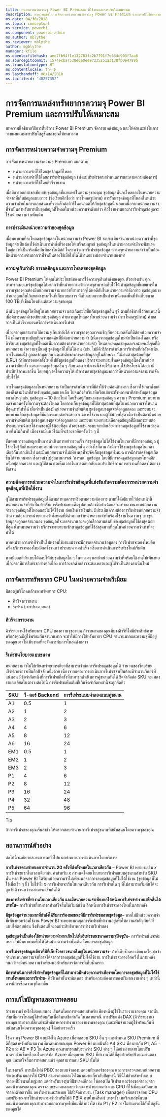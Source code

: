 ```yaml
---
title: หน่วยความจำความจุ Power BI Premium ที่ใช้งานและการปรับให้เหมาะสม
description: ทำความเข้าใจการจัดการหน่วยความจำความจุ Power BI Premium และการปรับให้เหมาะสม
ms.date: 04/30/2018
ms.topic: conceptual
ms.service: powerbi
ms.component: powerbi-admin
ms.author: mblythe
ms.reviewer: mblythe
author: mgblythe
manager: kfile
ms.openlocfilehash: aee7fb94f1e132783fc2b7791f7e634c903f7aa6
ms.sourcegitcommit: 1574ecba7530e6e0ee97235251a3138fb0e4789b
ms.translationtype: HT
ms.contentlocale: th-TH
ms.lasthandoff: 08/14/2018
ms.locfileid: "40257352"
---
```

# <a name="power-bi-premium-capacity-resource-management-and-optimization"></a>การจัดการแหล่งทรัพยากรความจุ Power BI Premium และการปรับให้เหมาะสม

บทความนี้อธิบายวิธีการที่บริการ Power BI Premium จัดการแหล่งข้อมูล และให้คำแนะนำในการวางแผนและการปรับโซลูชันของคุณให้เหมาะสม

## <a name="premium-capacity-memory-management"></a>การจัดการหน่วยความจำความจุ Premium

 การจัดการหน่วยความจำความจุ Premium แยกตาม:

* หน่วยความจำที่ใช้โดยชุดข้อมูลที่โหลด
* หน่วยความจำที่ใช้โดยการรีเฟรชชุดข้อมูล (ทั้งแบบรีเฟรชตามกำหนดการและตามความต้องการ)
* หน่วยความจำที่ใช้โดยคิวรีรายงาน

เมื่อมีการออกคำขอเทียบกับชุดข้อมูลที่เผยแพร่ในความจุของคุณ ชุดข้อมูลนั้นจะโหลดลงในหน่วยความจำจากที่เก็บข้อมูลแบบถาวร (ซึ่งเรียกอีกชื่อว่า การโหลดรูปภาพ) การรักษาชุดข้อมูลที่โหลดในหน่วยความจำช่วยในการตอบสนองที่รวดเร็วต่อคิวรีในอนาคตให้กับชุดข้อมูลนี้ นอกเหนือจากหน่วยความจำที่จำเป็นสำหรับการเก็บชุดข้อมูลที่โหลดในหน่วยความจำดังกล่าว คิวรีรายงานและการรีเฟรชุดข้อมูลจะใช้หน่วยความจำเพิ่มเติม

### <a name="dataset-memory-estimation"></a>การประเมินหน่วยความจำของชุดข้อมูล

เมื่อพยายามที่จะโหลดชุดข้อมูลลงในหน่วยความจำ Power BI จะประเมินจำนวนหน่วยความจำที่ชุดข้อมูลจำเป็นต้องใช้ดำเนินการคำสั่งที่ร้องขอให้เสร็จสมบูรณ์ ชุดข้อมูลในหน่วยความจำมักจะมีขนาดใหญ่กว่าที่เป็นจริงเมื่อบันทึกลงในดิสก์ ในระหว่างการรีเฟรชชุดข้อมูล ความจุหน่วยความจำจำเป็นต้องมีหน่วยความจำมากกว่าที่จำเป็นต้องใช้เมื่อไม่ได้ใช้งานอย่างน้อยจำนวนสองเท่า

### <a name="overcommitting-capacity-eviction-and-reloading-of-datasets"></a>ความจุเกินกำลัง การลดข้อมูล และการโหลดของชุดข้อมูล

Power BI Premium ให้คุณได้ประโยชน์ของการใช้ความจุเกินกำลังของคุณ ตัวอย่างเช่น คุณสามารถเผยแพร่ชุดข้อมูลได้มากกว่าที่หน่วยความจำความจุสามารถเก็บไว้ได้ ถ้าชุดข้อมูลที่เผยแพร่ในความจุของคุณต้องมีหน่วยความจำมากกว่าที่สามารถจุได้พอดีกับในหน่วยความจำดังกล่าว ชุดข้อมูลบางส่วนจะถูกเก็บไว้แยกต่างหากในที่เก็บแบบถาวร ที่เก็บแบบถาวรเป็นส่วนหนึ่งของพื้นที่จัดเก็บขนาด 100 TB ที่เชื่อมโยงกับแต่ละความจุของคุณ

ดังนั้น ชุดข้อมูลใดที่อยู่ในหน่วยความจำ และเกิดอะไรขึ้นกับชุดข้อมูลอื่น ๆ? ตามที่อธิบายไว้ก่อนหน้านี้ เมื่อมีการออกคำขอเทียบกับชุดข้อมูล คำขอจะถูกโหลดลงในหน่วยความจำ (การโหลดรูปภาพ) คำขออาจเป็นคิวรีรายงานหรือการดำเนินการรีเฟรช

เนื่องจากคุณสามารถใช้ความจุเกินกำลังได้ ความจุของคุณอาจเผชิญกับความกดดันที่มีต่อหน่วยความจำได้ เมื่อความจุเผชิญกับความกดดันที่มีต่อหน่วยความจำ (เนื่องจากชุดข้อมูลใหม่จำเป็นต้องโหลด หรือคิวรีบนบางชุดข้อมูลที่โหลดเพิ่มความต้องการหน่วยความจำ) โหนด*จะลดชุดข้อมูลอย่างน้อยหนึ่งชุด*ที่มีหน่วยความจำความจุนั้นอยู่ ชุดข้อมูลที่ไม่ได้ใช้งาน (เช่น ไม่มีคิวรี/การดำเนินการรีเฟรชที่กำลังดำเนินการในขณะนี้) ถูกลดข้อมูลก่อน และลำดับของการลดข้อมูลอยู่ในลักษณะ 'ใช้งานล่าสุดน้อยที่สุด' (LRU) ถ้ามีการออกคำสั่งใหม่ไปยังชุดข้อมูลที่ลดลง บริการจะพยายามโหลดชุดข้อมูลนี้ลงในหน่วยความจำอีกครั้ง และอาจลดชุดข้อมูลอื่น ๆ ลักษณะการทำงานนี้ช่วยให้สามารถใช้ประโยชน์ได้อย่างมีประสิทธิภาพมากขึ้น โดยอนุญาตให้ความจุให้บริการหลายชุดข้อมูลมากกว่าที่หน่วยความจำสามารถจัดเก็บไว้ได้

การโหลดชุดข้อมูลลงในหน่วยความจำเป็นการดำเนินการที่มีค่าใช้จ่ายค่อนข้างมาก ซึ่งอาจใช้เวลาตั้งแต่สองถึงสามวินาทีสำหรับชุดข้อมูลขนาดเล็ก ไปจนถึงสิบวินาทีหรือแม้กระทั่งหลายนาทีสำหรับชุดข้อมูลขนาดใหญ่ เช่น ชุดข้อมูล ~ 10 กิกะไบต์ โดยขึ้นอยู่กับขนาดของชุดข้อมูล ความจุ Premium พยายามลดจำนวนครั้งที่ความจุจะต้องโหลด โดยการเก็บชุดข้อมูลที่ใช้ล่าสุดน้อยที่สุดในหน่วยความจำให้นานที่สุดเท่าที่ทำได้ เมื่อจำเป็นต้องมีหน่วยความจำเพิ่มเติม ชุดข้อมูลบางชุดจะต้องถูกลดลง และระบบจะพยายามเลือกชุดข้อมูลที่มีผลกระทบต่อประสบการณ์การใช้งานของผู้ใช้น้อยที่สุด เมื่อจำเป็นต้องมีหน่วยความจำเพิ่มเติม ชุดข้อมูลบางชุดจะต้องถูกลดลง และระบบจะพยายามเลือกชุดข้อมูลที่มีผลกระทบต่อประสบการณ์การใช้งานของผู้ใช้น้อยที่สุด ตัวอย่างเช่น ระบบจะหลีกเลี่ยงการลดชุดข้อมูลที่ใช้งานล่าสุดภายในไม่กี่นาที เนื่องจากมีแนวโน้มที่จะร้องขออีกครั้งเร็ว ๆ นี้

ขั้นตอนการลดข้อมูลเป็นการดำเนินการอย่างรวดเร็ว ถ้าชุดข้อมูลไม่ได้ใช้งานในเวลาที่มีการลดข้อมูล ผู้ใช้จะไม่รู้สึกถึงผลกระทบมากนักจากการลดข้อมูลนั้น อย่างไรก็ตาม ถ้ามีการใช้งานชุดข้อมูลในเวลาเดียวกันมากเกินไป และมีหน่วยความจำไม่เพียงพอที่จะจัดเก็บชุดข้อมูลทั้งหมด อาจมีการลดข้อมูลเกิดขึ้นได้จำนวนมาก ซึ่งอาจนำไปสู่สถานการณ์ 'การลด' ชุดข้อมูล โดยที่มีการลดชุดข้อมูลและโหลดอีกครั้งอยู่ตลอดเวลา และผู้ใช้สามารถเห็นเวลาในการตอบกลับและประสิทธิภาพการทำงานที่ลดลงได้อย่างชัดเจน

### <a name="dataset-refresh-memory-requirement-competing-with-an-active-dataset-memory-requirement"></a>ความต้องการหน่วยความจำในการรีเฟรชข้อมูลที่แข่งขันกับความต้องการหน่วยความจำชุดข้อมูลที่เปิดใช้งาน

ผู้ใช้สามารถรีเฟรชชุดข้อมูลได้ตามกำหนดการหรือตามความต้องการ ตามที่ได้อธิบายไว้ก่อนหน้านี้ หน่วยความจำที่จำเป็นสำหรับการรีเฟรชแบบเต็มรูปแบบต้องมีอย่างน้อยสองเท่าของขนาดหน่วยความจำของชุดข้อมูลที่โหลดและไม่ได้ใช้งาน ก่อนรีเฟรชเริ่มต้น มีประเมินความต้องการรีเฟรชหน่วยความจำ ถ้าความต้องการหน่วยความจำทั้งหมดที่มีค่ามากกว่าหน่วยความจำที่พร้อมใช้งานในความจุ บางชุดข้อมูลจะถูกลดจำนวนลง ชุดข้อมูลที่จะลดจำนวนลงจะถูกเลือกตามลำดับของชุดข้อมูลที่ใช้ล่าสุดน้อยที่สุด นั่นหมายความว่า บริการจะพยายามรักษาชุดข้อมูลที่ใช้ล่าสุดมากที่สุดในหน่วยความจำเท่าที่จะทำได้

หากหน่วยความจำที่จำเป็นไม่พร้อมใช้งานแม้ว่าจะมีการลดจำนวนข้อมูลลง การรีเฟรชจะลองใหม่อีกครั้ง บริการจะลองใหม่อีกครั้งจนกว่าประสบความสำเร็จ หรือการดำเนินการรีเฟรชใหม่เริ่มต้น

หากมีออกคิวรีแบบโต้ตอบให้กับชุดข้อมูลใด ๆ ในความจุ และมีหน่วยความจำที่พร้อมใช้งานไม่เพียงพอเนื่องจากมีการรีเฟรชอย่างต่อเนื่อง การร้องขอดังกล่าวจะล้มเหลวและผู้ใช้จำเป็นต้องดำเนินใหม่

## <a name="cpu-resource-management-in-premium-capacity"></a>การจัดการทรัพยากร CPU ในหน่วยความจำพรีเมียม

มีสองผู้บริโภคหลักของทรัพยากร CPU:

- คิวรีจากรายงาน
- รีเฟรช (การประมวลผล)

### <a name="queries-from-reports"></a>คิวรีจากรายงาน

คิวรีรายงานใช้ทรัพยากร CPU ของความจุของคุณ ถ้ารายงานของคุณมีบางคิวรีที่ไม่มีประสิทธิภาพ หรือถ้าคุณมีผู้ใช้พร้อมกันจำนวนมาก จะทำให้มีการใช้ทรัพยากร CPU จำนวนมากและความจุที่มีอยู่ของคุณอาจไม่เพียงพอที่จะจัดการกับการโหลดดังกล่าว

### <a name="refresh-parallelization-policy"></a>รีเฟรชนโยบายแบบขนาน

หน่วยความจำไม่ใช่เพียงทรัพยากรเดียวที่สามารถจำกัดการรีเฟรชชุดข้อมูลได้ จำนวนของวีคอร์บนเซิร์ฟเวอร์อาจเป็นอีกปัจจัยหนึ่งด้วย เนื่องจากแต่ละการดำเนินการรีเฟรชจำเป็นต้องมีจำนวนวีคอร์ที่แน่นอน มีข้อจำกัดหนึ่งที่การรีเฟรชกี่ครั้งที่สามารถดำเนินการคู่ขนานกันได้ ขีดจำกัดต่อ SKU จะแสดงรายละเอียดในตารางต่อไปนี้ การรีเฟรชเพิ่มเติมที่เกินขีดจำกัดเหล่านี้จะถูกจัดคิว

 | SKU  | วี-คอร์ Backend  | การรีเฟรชแบบจำลองแบบคู่ขนาน   |
 | --- | --- | --- |
 | A1  | 0.5  | 1  |
 | A2  | 1  | 2  |
 | A3  | 2  | 3  |
 | A4  | 4  | 6  |
 | A5  | 8  | 12  |
 | A6  | 16  | 24  |
 | EM1  | 0.5  | 1  |
 | EM2  | 1  | 2  |
 | EM3  | 2  | 3  |
 | P1  | 4  | 6  |
 | P2  | 8  | 12  |
 | P3  | 16  | 24  |
 | P4  | 32  | 48  |
 | P5  | 64  | 96  |

 > [!TIP]
> ถ้าการรีเฟรชของคุณเริ่มล่าช้า ให้ตรวจสอบจำนวนการรีเฟรชคู่ขนานที่สนับสนุนโดยความจุของคุณ

## <a name="example-scenarios"></a>สถานการณ์ตัวอย่าง

ต่อไปนี้จะอธิบายสถานการณ์ทั่วไปบางอย่างและการดำเนินการโดยบริการ:

 **การรีเฟรชตามกำหนดการจำนวน 20 ครั้งที่ส่งทั้งหมดในเวลาเดียวกัน** – Power BI พยายามเริ่ม *x* การรีเฟรชแรกในเวลาเดียวกัน ค่าสำหรับ *x* กำหนดโดยนโยบายการรีเฟรชแบบคู่ขนานสำหรับ SKU นั้น หาก Power BI ได้รับหน่วยความจำไม่เพียงพอจากการลดชุดข้อมูลที่ไม่ได้ใช้งาน (ชุดข้อมูลที่ไม่ใช้เมื่อเร็ว ๆ นี้) ไม่ใช่ทั้ง *x* การรีเฟรชจะเริ่มในเวลาเดียวกัน การรีเฟรชใด ๆ ที่ไม่สามารถเริ่มต้นได้จะถูกจัดคิวจนกว่าจะสามารถเริ่มต้นได้

 **สองการรีเฟรชที่ทำงานในเวลาเดียวกัน และมีหน่วยความจำเพียงพอให้หนึ่งการรีเฟรชทำงานเสร็จสิ้นได้เท่านั้น**– การรีเฟรชที่สามารถทำเสร็จสิ้นได้เริ่มต้นขึ้น อีกหนึ่งการรีเฟรชจะลองใหม่ในภายหลัง

 **มีชุดข้อมูลจำนวนมากที่กำลังได้รับการร้องขอขณะที่มีการรีเฟรชหลายชุดข้อมูล**– หากไม่มีหน่วยความจำที่เพียงพอพร้อมใช้งาน Power BI จะพยายามหยุดการรีเฟรชที่ทำงานอยู่เพื่อให้ความสำคัญกับคิวรีแบบโต้ตอบก่อน ซึ่งขั้นตอนนี้จะลดประสิทธิภาพการทำงานรีเฟรชลง

 **ชุดข้อมูลจำเป็นต้องใช้หน่วยความจำมากเกินไปเพื่อรีเฟรชบนขนาดความจุปัจจุบัน**– การรีเฟรชนั้นจะล้มเหลว ไม่มีพยายามเพื่อให้ได้หน่วยความจำเพิ่มเติม โดยการลดชุดข้อมูล

 **การรีเฟรชชุดข้อมูลเดียวที่มีที่เก็บชั่วคราวขนาดใหญ่ในหน่วยความจำ**– ถ้าที่เก็บชั่วคราวมีขนาดใหญ่กว่าจำนวนหน่วยความจำที่อาจได้จากการลดชุดข้อมูลที่ไม่ได้ใช้งาน การรีเฟรชจะลองอีกครั้งในภายหลังจนกว่าจะมีหน่วยความจำเพียงพอสำหรับการจัดการที่เก็บชั่วคราว

 **มีการดำเนินการคิวรีสำหรับชุดข้อมูลที่ไม่สามารถมีหน่วยความจำเพียงพอโดยการลดชุดข้อมูลที่ไม่ได้ใช้งานทั้งหมดและการรีเฟรช**- คิวรีเหล่านั้นจะล้มเหลว สำหรับความต้องการของปริมาณงานต่าง ๆ เหล่านี้ ควรมีการซื้อความจุที่มากขึ้น

## <a name="troubleshooting-and-testing"></a>การแก้ไขปัญหาและการทดสอบ

ถ้ารายงานช้าหรือไม่ตอบสนอง เริ่มต้นโดยการทดสอบสำหรับเพียงหนึ่งผู้ใช้ในรายงานของคุณ จากนั้น เริ่มเพิ่มการโหลดผู้ใช้พร้อมกันเพื่อค้นหาขีดจำกัด ในหลายกรณี การปรับแต่ง DAX (คิวรีรายงาน) ของคุณสามารถเปลี่ยนประสิทธิภาพการทำงานของรายงานของคุณ (และเพิ่มจำนวนผู้ใช้พร้อมกันที่สนับสนุนโดยความจุของคุณ) ได้อย่างรวดเร็ว

ใช้ความจุ Power BI แบบฝังใน Azure เพื่อทดสอบ SKU อื่น ๆ และกำหนด SKU Premium ที่ดีที่สุดสำหรับปริมาณงานที่คาดหมายของคุณ Power BI แบบฝังตัว A4 SKU มีค่าเท่ากับ P1, A5 = P2 และ A6 = P3 ใน Azure คุณสามารถสลับระหว่าง SKU ต่าง ๆ ได้อย่างง่ายดายโดยปรับมาตราส่วนขึ้นหรือลงในพอร์ทัล Azure เมื่อคุณพบ SKU ที่ทำงานได้ดีที่สุดสำหรับปริมาณงานของคุณ และเสร็จสิ้นการทดสอบแล้ว คุณสามารถลบ SKU นั้นได้

ในบางกรณี การเปิดไฟล์ PBIX ของแบบจำลองบนคอมพิวเตอร์ของคุณ และการตรวจสอบหน่วยความจำและปริมาณการใช้ CPU สามารถบอกอะไรได้มากมายเกี่ยวกับปัญหานี้ วิธีนี้ไม่ช่วยสำหรับแบบจำลองที่มีขนาดใหญ่มาก แต่สำหรับบางรุ่นที่มีขนาดเล็กลง ให้ลองเปิด รีเฟรช และร้องขอจำลองจากคอมพิวเตอร์ของคุณ ตรวจสอบขนาดของแบบจำลอง หน่วยความจำ และ CPU ที่ใช้เมื่อคุณเปิดแบบจำลองดังกล่าวขึ้น ลองรีเฟรชและร้องขอ ใช้ตัวจัดการงาน (Task manager) เพื่อตรวจสอบ CPU และปริมาณการใช้หน่วยความจำสำหรับไฟล์ PBIX ภายในเครื่อง) บางครั้ง เมตริกเหล่านั้นบนคอมพิวเตอร์ของคุณสามารถบอกความจุพรีเมียมที่ต่ำกว่าได้ เช่น P1 / P2 อาจไม่สามารถใช้กับโซลูชันของคุณได้
